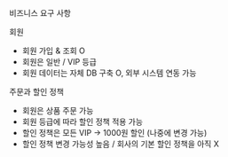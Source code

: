 비즈니스 요구 사항

회원
- 회원 가입 & 조회 O
- 회원은 일반 / VIP 등급
- 회원 데이터는 자체 DB 구축 O, 외부 시스템 연동 가능

주문과 할인 정책
- 회원은 상품 주문 가능
- 회원 등급에 따라 할인 정책 적용 가능
- 할인 정책은 모든 VIP -> 1000원 할인 (나중에 변경 가능)
- 할인 정책 변경 가능성 높음 / 회사의 기본 할인 정책을 아직 X